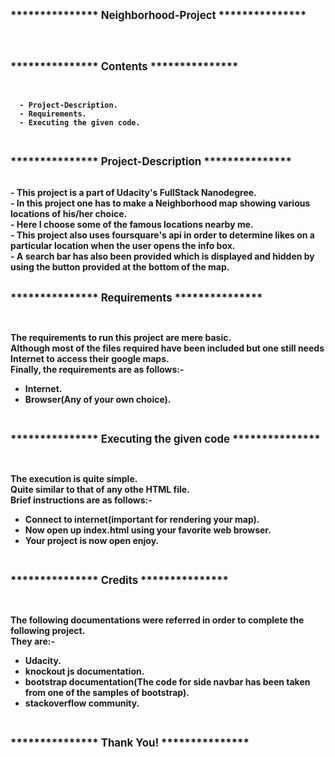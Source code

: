 <b><big>***************  Neighborhood-Project ***************</big><b>

<br><br>

<b><big>***************  Contents ***************</big><b>

<br>

      - Project-Description.
      - Requirements.
      - Executing the given code.


<br>      

<b><big>***************  Project-Description ***************</big><b>

<br>
 - This project is a part of Udacity's FullStack Nanodegree.<br>
 - In this project one has to make a Neighborhood map showing various locations  of his/her choice.<br>
 - Here I choose some of the famous locations nearby me.<br>
 - This project also uses foursquare's api in order to determine likes on a particular location when the user opens the info box.<br>
- A search bar has also been provided which is displayed and hidden by using the button provided at the bottom of the map.<br>

<br>

<b><big>***************  Requirements ***************</big><b>

<br>

The requirements to run this project are mere basic.<br>
Although most of the files required have been included but one still needs Internet to access their google maps.<br>
Finally, the requirements are as follows:-
 - Internet.<br>
 - Browser(Any of your own choice).<br>

<br>

<b><big>***************  Executing the given code ***************</big><b>

<br>

The execution is quite simple.<br>Quite similar to that of any othe HTML file.<br>
Brief instructions are as follows:-<br>
 - Connect to internet(important for rendering your map).<br>
 - Now open up index.html using your favorite web browser.<br>
 - Your project is now open enjoy.<br>

 <br>

 <b><big>***************  Credits ***************</big><b>

 <br>

  The following documentations were referred in order to complete the following project.<br>
  They are:-<br>
  - Udacity.<br>
  - knockout js documentation.<br>
  - bootstrap documentation(The code for side navbar has been taken from one of the samples of bootstrap).<br>
  - stackoverflow community.<br>

 <br>

 <b><big>***************  Thank You! ***************</big><b>

 <br>
